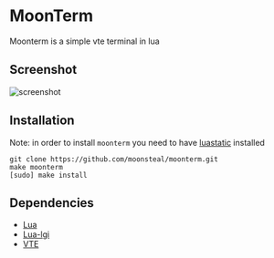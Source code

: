 # MoonTerm
Moonterm is a simple vte terminal in lua

## Screenshot

![screenshot](https://i.imgur.com/8DdFbxr.png)

## Installation
Note: in order to install `moonterm` you need to have [luastatic](https://github.com/ers35/luastatic) installed

```
git clone https://github.com/moonsteal/moonterm.git
make moonterm
[sudo] make install
```

## Dependencies

- [Lua](https://www.lua.org/download.html) 
- [Lua-lgi](https://github.com/pavouk/lgi)
- [VTE](https://github.com/GNOME/vte)
